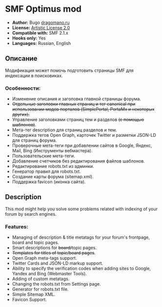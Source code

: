 # SMF Optimus mod
* **Author:** Bugo [dragomano.ru](https://dragomano.ru/mods/optimus)
* **License:** [Artistic License 2.0](https://opensource.org/licenses/artistic-license-2.0)
* **Compatible with:** SMF 2.1.x
* **Hooks only:** Yes
* **Languages:** Russian, English

## Описание
Модификация может помочь подготовить страницы SMF для индексации в поисковиках.

### Особенности:
* Изменение описания и заголовка главной страницы форума.
* ~~Отдельные заголовки главных страниц и тег canonical при использовании модов порталов (SimplePortal, PortaMx и некоторых других).~~
* Управление заголовками страниц тем и разделов ~~(с помощью шаблонов)~~.
* Мета-тег description для страниц разделов и тем.
* Поддержка тегов Open Graph, карточек Twitter и разметки JSON-LD для страниц форума.
* Проверочные мета-теги при добавлении сайтов в Google, Яндекс, Mail, Bing (Инструменты вебмастера).
* Пользовательские мета-теги.
* Добавление счетчиков без редактирования файлов шаблонов.
* Редактирование robots.txt из админки.
* Генератор правил для robots.txt.
* Создание карты форума (sitemap.xml).
* Поддержка favicon (иконка сайта).

## Description
This mod might help you solve some problems related with indexing of your forum by search engines.

### Features:
* Managing of description & title metatags for your forum's frontpage, board and topic pages.
* Smart descriptions for ~~board/~~topic pages.
* ~~Templates for titles of topic/board pages~~.
* Open Graph meta-tags support.
* Twitter Cards and JSON-LD markup support.
* Ability to specify the verification codes when adding sites to Google, Yandex and Bing (Webmaster Tools).
* Adding of custom metatags.
* Changing the robots.txt from Settings page.
* Generator for robots.txt file.
* Simple Sitemap XML.
* Favicon Support.